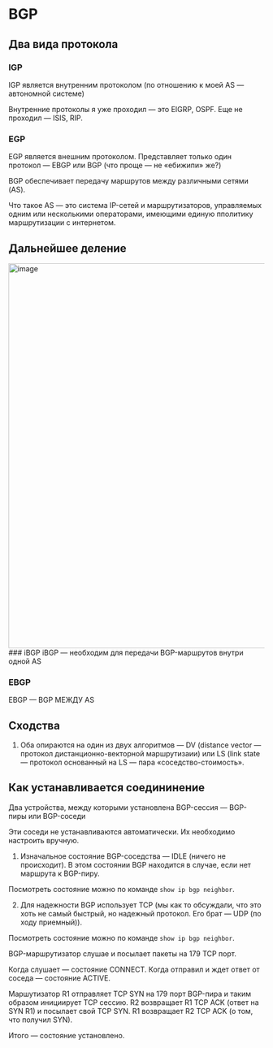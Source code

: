# BGP

## Два вида протокола

### IGP

IGP является внутренним протоколом (по отношению к моей AS — автономной системе)

Внутренние протоколы я уже проходил — это EIGRP, OSPF. Еще не проходил — ISIS, RIP.

### EGP

EGP  является внешним протоколом.
Представляет только один протокол — EBGP или BGP (что проще — не «ебижипи» же?)

BGP обеспечивает передачу маршрутов между различными сетями (AS).

Что такое AS — это система IP-сетей и маршрутизаторов, управляемых одним или несколькими операторами, имеющими единую пполитику маршрутизации с интернетом. 

## Дальнейшее деление
<img width="1065" height="758" alt="image" src="https://github.com/user-attachments/assets/64b2faae-4965-4c66-bdd6-c0d0fb3d4ffe" />
### iBGP
iBGP — необходим для передачи BGP-маршрутов внутри одной AS

### EBGP
EBGP — BGP МЕЖДУ AS

## Сходства

1. Оба опираются на один из двух алгоритмов — DV (distance vector — протокол дистанционно-векторной маршрутизаии) или LS (link state — протокол основанный на LS — пара «соседство-стоимость».


## Как устанавливается соедининение

Два устройства, между которыми установлена BGP-сессия — BGP-пиры или BGP-соседи

Эти соседи не устанавливаются автоматически. Их необходимо настроить вручную. 

1. Изначальное состояние BGP-соседства — IDLE (ничего не происходит). В этом состоянии BGP находится в случае, если нет маршрута к BGP-пиру.

Посмотреть состояние можно по команде `show ip bgp neighbor`.

2. Для надежности BGP использует TCP (мы как то обсуждали, что это хоть не самый быстрый, но надежный протокол. Его брат — UDP (по ходу приемный)).

Посмотреть состояние можно по команде `show ip bgp neighbor`.

BGP-маршрутизатор слушае и посылает пакеты на 179 TCP порт.

Когда слушает — состояние CONNECT. 
Когда отправил и ждет ответ от соседа — состояние ACTIVE.

Маршутизатор R1 отправляет TCP SYN на 179 порт BGP-пира и таким образом инициирует TCP сессию. 
R2  возвращает R1 TCP ACK (ответ на SYN R1) и посылает свой TCP SYN.
R1 возвращает R2 TCP ACK (о том, что получил SYN).

Итого — состояние установлено. 

